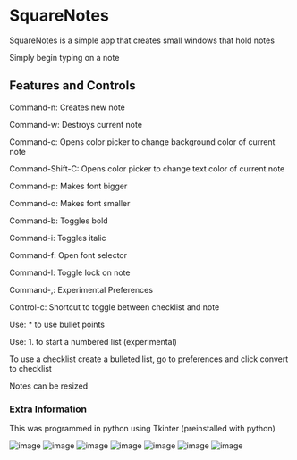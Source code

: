 # SquareNotes

SquareNotes is a simple app that creates small windows that hold notes

Simply begin typing on a note

## Features and Controls

Command-n: Creates new note

Command-w: Destroys current note

Command-c: Opens color picker to change background color of current note

Command-Shift-C: Opens color picker to change text color of current note

Command-p: Makes font bigger

Command-o: Makes font smaller

Command-b: Toggles bold

Command-i: Toggles italic

Command-f: Open font selector

Command-l: Toggle lock on note

Command-,: Experimental Preferences

Control-c: Shortcut to toggle between checklist and note

Use: *  to use bullet points

Use: 1. to start a numbered list (experimental)

To use a checklist create a bulleted list, go to preferences and click convert to checklist

Notes can be resized

### Extra Information

This was programmed in python using Tkinter (preinstalled with python)

![image](https://raw.githubusercontent.com/liberatoaguilar/SquareNotes/master/Images/1.png)
![image](https://raw.githubusercontent.com/liberatoaguilar/SquareNotes/master/Images/2.png)
![image](https://raw.githubusercontent.com/liberatoaguilar/SquareNotes/master/Images/3.png)
![image](https://raw.githubusercontent.com/liberatoaguilar/SquareNotes/master/Images/4.png)
![image](https://raw.githubusercontent.com/liberatoaguilar/SquareNotes/master/Images/5.png)
![image](https://raw.githubusercontent.com/liberatoaguilar/SquareNotes/master/Images/6.png)
![image](https://raw.githubusercontent.com/liberatoaguilar/SquareNotes/master/Images/7.png)
